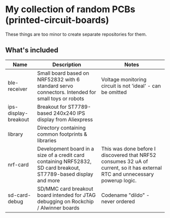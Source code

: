 # My collection of random PCBs (printed-circuit-boards)

These things are too minor to create separate repositories for them.

## What's included

Name | Description | Notes
-----|-------------|------
ble-receiver | Small board based on NRF52832 with 6 standard servo connectors. Intended for small toys or robots | Voltage monitoring circuit is not 'ideal' - can be omitted
ips-display-breakout | Breakout for ST7789-based 240x240 IPS display from Aliexpress |
library | Directory containing common footprints & libraries |
nrf-card | Development board in a size of a credit card containing NRF52832, SD card breakout, ST7789-based display and more | This was done before I discovered that NRF52 consumes 32 uA of current, so it has external RTC and unnecessary powerup logic.
sd-card-debug | SD/MMC card breakout board intended for JTAG debugging on Rockchip / Alwinner boards | Codename "dildo" - never ordered
